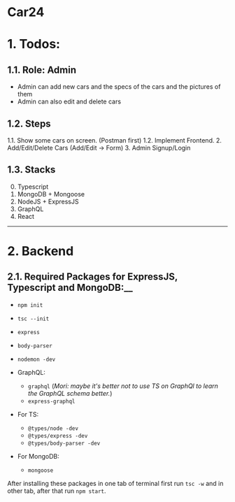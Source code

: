 # Car24

# 1. Todos:

## 1.1. Role: Admin
* Admin can add new cars and the specs of the cars and the pictures of them
* Admin can also edit and delete cars

## 1.2. Steps
1.1. Show some cars on screen. (Postman first)
1.2. Implement Frontend.
2. Add/Edit/Delete Cars (Add/Edit -> Form)
3. Admin Signup/Login

## 1.3. Stacks
0. Typescript
1. MongoDB + Mongoose
2. NodeJS + ExpressJS
3. GraphQL 
4. React
___

# 2. Backend

## 2.1. Required Packages for ExpressJS, Typescript and MongoDB:__
* ``npm init``
* ``tsc --init``

* ``express``
* ``body-parser``
* ``nodemon -dev``

* GraphQL:
    * ``graphql`` (_Mori: maybe it's better not to use TS on GraphQl to learn the GraphQL schema better._)
    * ``express-graphql``

* For TS:
    * ``@types/node -dev``
    * ``@types/express -dev``
    * ``@types/body-parser -dev``

* For MongoDB:
    * ``mongoose``

After installing these packages in one tab of terminal first run ``tsc -w`` and in other tab, after that run ``npm start``.
